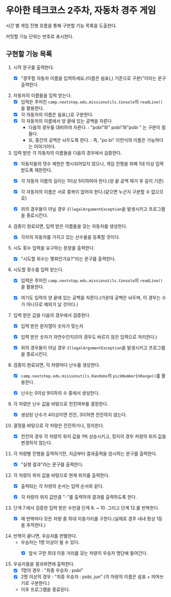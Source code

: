 # 우아한 테크코스 2주차, 자동차 경주 게임 #

시간 별 게임 진행 흐름을 통해 구현할 기능 목록을 도출한다.

커밋할 기능 단위는 번호로 표시한다.

## 구현할 기능 목록 ##

1. 시작 문구를 출력한다.
    - [X] "경주할 자동차 이름을 입력하세요.(이름은 쉼표(,) 기준으로 구분)"이라는 문구 출력한다.


2. 자동차의 이름들을 입력 받는다.
    - [X] 입력은 주어진 `camp.nextstep.edu.missionutils.Console`의 `readLine()`을 활용한다.
    - [X] 각 자동차의 이름은 쉼표(,)로 구분한다.
    - [X] 각 자동차의 이름에서 양 끝에 있는 공백을 자른다
        - 다음의 경우를 대비하여 자른다. : "pobi"와" pobi"와"pobi " 는 구분이 힘들다.
        - 또, 중간의 공백은 놔두도록 한다. : 즉, "po bi" 이런식의 이름은 가능하다는 이야기이다.


3. 입력 받은 각 자동차의 이름들을 다음의 경우에서 검증한다.
    - [X] 자동차들의 댓수 제한은 명시되어있지 않으나, 게임 진행을 위해 1대 이상 입력 받도록 제한한다.
    - [X] 각 자동차 이름의 길이는 1이상 5이하여야 한다.(양 끝 공백 제거 후 길이 기준)
    - [X] 각 자동차의 이름은 서로 중복이 없어야 한다.(같으면 누군지 구분할 수 없으므로)
    - [X] 위의 경우들이 아닐 경우 `IllegalArgumentException`을 발생시키고 프로그램을 종료시킨다.


4. 검증이 완료되면, 입력 받은 이름들을 갖는 자동차를 생성한다.
    - [X] 각자의 자동차를 가지고 있는 선수들을 등록할 것이다.


5. 시도 횟수 입력을 요구하는 문장을 출력한다.
    - [X] "시도할 회수는 몇회인가요?"라는 문구를 출력한다.


6. 시도할 횟수를 입력 받는다.
    - [X] 입력은 주어진 `camp.nextstep.edu.missionutils.Console`의 `readLine()`을 활용한다.
    - [X] 여기도 입력의 양 끝에 있는 공백을 자른다.(가운데 공백은 놔두며, 이 경우는 수가 아니므로 예외가 날 것이다.)


7. 입력 받은 값을 다음의 경우에서 검증한다.
    - [X] 입력 받은 문자열이 숫자가 맞는지
    - [X] 입력 받은 숫자가 자연수인지(0의 경우도 바르지 않은 입력으로 처리한다.)
    - [X] 위의 경우들이 아닐 경우 `IllegalArgumentException`을 발생시키고 프로그램을 종료시킨다.


8. 검증이 완료되면, 각 차량마다 난수를 생성한다.
    - [X] `camp.nextstep.edu.missionutils.Randoms`의 `pickNumberInRange()`를 활용한다.
    - [X] 난수는 0이상 9이하의 수 중에서 생성한다.


9. 각 차량은 난수 값을 바탕으로 전진여부를 결정한다.
    - [X] 생성된 난수가 4이상이면 전진, 3이하면 전진하지 않는다.


10. 결정을 바탕으로 각 차량은 전진하거나, 정지한다.
    - [X] 전진의 경우 각 차량의 위치 값을 1씩 상승시키고, 정지의 경우 차량의 위치 값을 변경하지 않는다.


11. 각 차량별 진행을 출력하기전, 지금부터 결과출력을 암시하는 문구를 출력한다.
    - [X] "실행 결과"라는 문구를 출력한다.


12. 각 차량의 위치 값을 바탕으로 현재 위치를 출력한다.
    - [X] 출력되는 각 차량의 순서는 입력 순서와 같다.
    - [X] 각 차량의 위치 값만큼 "-"를 출력하여 결과를 출력하도록 한다.


13. 단계 7.에서 검증한 입력 받은 수만큼 단계 8. ~ 10. 그리고 단계 12.를 반복한다.
    - [X] 매 반복마다 모든 차량 중 최대 이동거리를 구한다.(실제로 경주 내내 항상 1등을 추적한다.)


14. 반복이 끝나면, 우승자를 판별한다.
    - 우승자는 1명 이상이 될 수 있다.
        - [X] 앞서 구한 최대 이동 거리를 갖는 차량이 우승자 명단에 들어간다.


15. 우승자들을 결과화면에 출력한다.
    - [X] 1명의 경우 : "최종 우승자 : pobi"
    - [X] 2명 이상의 경우 : "최종 우승자 : pobi, jun" (각 차량의 이름은 쉼표 + 띄어쓰기로 구분한다.)
    - 이후 프로그램을 종료된다.